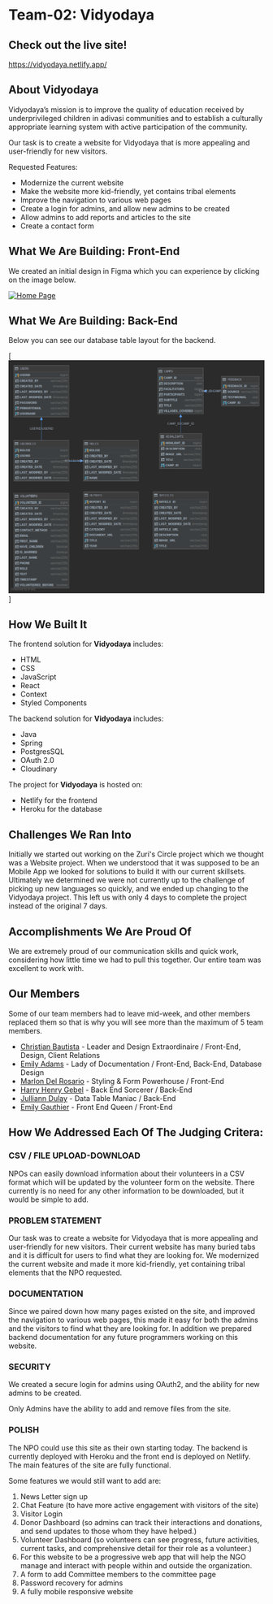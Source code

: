# Team-02: Vidyodaya

## Check out the live site!

https://vidyodaya.netlify.app/

## About Vidyodaya

Vidyodaya’s mission is to improve the quality of education received by underprivileged children in adivasi communities and to establish a culturally appropriate learning system with active participation of the community.

Our task is to create a website for Vidyodaya that is more appealing and user-friendly for new visitors.

Requested Features:

- Modernize the current website
- Make the website more kid-friendly, yet contains tribal elements
- Improve the navigation to various web pages
- Create a login for admins, and allow new admins to be created
- Allow admins to add reports and articles to the site
- Create a contact form

## What We Are Building: Front-End

We created an initial design in Figma which you can experience by clicking on the image below.

[![Home Page](https://challengepost-s3-challengepost.netdna-ssl.com/photos/production/software_photos/001/294/588/datas/gallery.jpg)](https://www.figma.com/file/8FMdNta6L6CoZy0Z44XeZz/Vidyodaya-Website-Redesign?node-id=1%3A64)

## What We Are Building: Back-End

Below you can see our database table layout for the backend.

[![Database Tables](https://raw.githubusercontent.com/2020-opportunity-hack/Team-02/main/backend/DatabaseSchema.png)]

## How We Built It

The frontend solution for **Vidyodaya** includes:

- HTML
- CSS
- JavaScript
- React
- Context
- Styled Components

The backend solution for **Vidyodaya** includes:

- Java
- Spring
- PostgresSQL
- OAuth 2.0
- Cloudinary

The project for **Vidyodaya** is hosted on:

- Netlify for the frontend
- Heroku for the database

## Challenges We Ran Into

Initially we started out working on the Zuri's Circle project which we
thought was a Website project. When we understood that it was supposed
to be an Mobile App we looked for solutions to build it with our
current skillsets. Ultimately we determined we were not currently up
to the challenge of picking up new languages so quickly, and we ended
up changing to the Vidyodaya project. This left us with only 4 days to
complete the project instead of the original 7 days.

## Accomplishments We Are Proud Of

We are extremely proud of our communication skills and quick work,
considering how little time we had to pull this together. Our entire
team was excellent to work with.

## Our Members

Some of our team members had to leave mid-week, and other members
replaced them so that is why you will see more than the maximum of 5
team members.

- [Christian Bautista](https://www.linkedin.com/in/christianbautista/) - Leader
  and Design Extraordinaire / Front-End, Design, Client Relations
- [Emily Adams](https://www.linkedin.com/in/emilyadamsprofile/) - Lady
  of Documentation / Front-End, Back-End, Database Design
- [Marlon Del Rosario](https://www.linkedin.com/in/mpaolodr/) -
  Styling & Form Powerhouse / Front-End
- [Harry Henry Gebel](https://www.linkedin.com/in/harryhenrygebel/) -
  Back End Sorcerer / Back-End
- [Julliann Dulay](https://www.linkedin.com/in/jullianndulay/) - Data
  Table Maniac / Back-End
- [Emily Gauthier](https://www.linkedin.com/in/emily-gauthier-7013/) -
  Front End Queen / Front-End

## How We Addressed Each Of The Judging Critera:

### CSV / FILE UPLOAD-DOWNLOAD

NPOs can easily download information about their volunteers in a CSV
format which will be updated by the volunteer form on the
website. There currently is no need for any other information to be
downloaded, but it would be simple to add.

### PROBLEM STATEMENT

Our task was to create a website for Vidyodaya that is more appealing
and user-friendly for new visitors. Their current website has many
buried tabs and it is difficult for users to find what they are
looking for. We modernized the current website and made it more
kid-friendly, yet containing tribal elements that the NPO requested.

### DOCUMENTATION

Since we paired down how many pages existed on the site, and improved
the navigation to various web pages, this made it easy for both the
admins and the visitors to find what they are looking for. In
addition we prepared backend documentation for any future programmers
working on this website.

### SECURITY

We created a secure login for admins using OAuth2, and the ability for
new admins to be created.

Only Admins have the ability to add and remove files from the site.

### POLISH

The NPO could use this site as their own starting today. The backend
is currently deployed with Heroku and the front end is deployed on
Netlify. The main features of the site are fully functional.

Some features we would still want to add are:

1. News Letter sign up
2. Chat Feature (to have more active engagement with visitors of the site)
3. Visitor Login
4. Donor Dashboard (so admins can track their interactions and
   donations, and send updates to those whom they have helped.)
5. Volunteer Dashboard (so volunteers can see progress, future
   activities, current tasks, and comprehensive detail for their role
   as a volunteer.)
6. For this website to be a progressive web app that will help the NGO
   manage and interact with people within and outside the
   organization.
7. A form to add Committee members to the committee page
8. Password recovery for admins
9. A fully mobile responsive website
